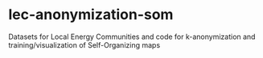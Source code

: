 # lec-anonymization-som
Datasets for Local Energy Communities and code for k-anonymization and training/visualization of Self-Organizing maps
